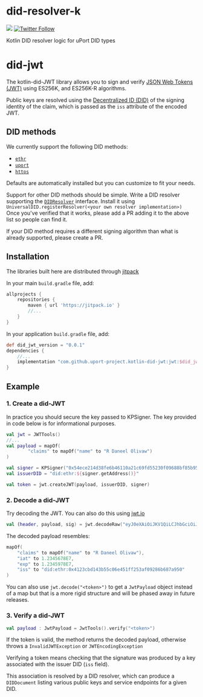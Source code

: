 # did-resolver-k
[![](https://jitpack.io/v/uport-project/kotlin-did-jwt.svg)](https://jitpack.io/#uport-project/kotlin-did-jwt)
[![Twitter Follow](https://img.shields.io/twitter/follow/uport_me.svg?style=social&label=Follow)](https://twitter.com/uport_me)

Kotlin DID resolver logic for uPort DID types


# did-jwt

The kotlin-did-JWT library allows you to sign and verify
[JSON Web Tokens (JWT)](https://tools.ietf.org/html/rfc7519) using ES256K, and ES256K-R algorithms. 

Public keys are resolved using the 
[Decentralized ID (DID)](https://w3c-ccg.github.io/did-spec/#decentralized-identifiers-dids)
of the signing identity of the claim, which is passed as the `iss` attribute of the encoded JWT.

## DID methods

We currently support the following DID methods:

- [`ethr`](https://github.com/uport-project/ethr-did-resolver)
- [`uport`](https://github.com/uport-project/uport-did-resolver)
- [`https`](https://github.com/uport-project/https-did-resolver)

Defaults are automatically installed but you can customize to fit your needs.

Support for other DID methods should be simple.
Write a DID resolver supporting the 
[`DIDResolver`](https://github.com/uport-project/kotlin-did-jwt/blob/master/universal-did/src/main/java/me/uport/sdk/universaldid/DIDResolver.kt)
interface.
Install it using `UniversalDID.registerResolver(<your own resolver implementation>)`
Once you've verified that it works, please add a PR adding it to the above list so people can find it.

If your DID method requires a different signing algorithm than what is already supported, 
please create a PR.

## Installation

The libraries built here are distributed through [jitpack](https://jitpack.io/)

In your main `build.gradle` file, add:

```groovy
allprojects {
    repositories {
        maven { url 'https://jitpack.io' }
        //...
    }
}
```

In your application `build.gradle` file, add:

```groovy
def did_jwt_version = "0.0.1"
dependencies {
    //...
    implementation "com.github.uport-project.kotlin-did-jwt:jwt:$did_jwt_version"
}
```

## Example

### 1. Create a did-JWT

In practice you should secure the key passed to KPSigner. 
The key provided in code below is for informational purposes.

```kotlin
val jwt = JWTTools()
//...
val payload = mapOf(
        "claims" to mapOf("name" to "R Daneel Olivaw")
)

val signer = KPSigner("0x54ece214d38fe6b46110a21c69fd55230f09688bf85b95fc7c1e4e160441ece1")
val issuerDID = "did:ethr:${signer.getAddress()}"

val token = jwt.createJWT(payload, issuerDID, signer)
```


### 2. Decode a did-JWT

Try decoding the JWT.  You can also do this using [jwt.io](jwt.io)

```kotlin
val (header, payload, sig) = jwt.decodeRaw("eyJ0eXAiOiJKV1QiLCJhbGciOiJFUzI1NkstUiJ9.eyJjbGFpbXMiOnsibmFtZSI6IlIgRGFuZWVsIE9saXZhdyJ9LCJpYXQiOjEyMzQ1Njc4LCJleHAiOjEyMzQ1OTc4LCJpc3MiOiJkaWQ6ZXRocjoweDQxMjNjYmQxNDNiNTVjMDZlNDUxZmYyNTNhZjA5Mjg2YjY4N2E5NTAifQ.o6eDKYjHJnak1ylkpe9g8krxvK9UEhKf-1T0EYhH8pGyb8MjOEepRJi8DYlVEnZno0DkVYXQCf3u1i_HThBKtAA")

```

The decoded payload resembles:

```kotlin
mapOf(
    "claims" to mapOf("name" to "R Daneel Olivaw"),
    "iat" to 1.2345678E7,
    "exp" to 1.2345978E7,
    "iss" to "did:ethr:0x4123cbd143b55c06e451ff253af09286b687a950"
)
```

You can also use `jwt.decode("<token>")` to get a `JwtPayload` object instead of a map
but that is a more rigid structure and will be phased away in future releases. 

### 3. Verify a did-JWT


```kotlin
val payload : JwtPayload = JwtTools().verify("<token>")
```

If the token is valid, the method returns the decoded payload,
otherwise throws a `InvalidJWTException` or `JWTEncodingException`

Verifying a token means checking that the signature was produced by a
key associated with the issuer DID (`iss` field).

This association is resolved by a DID resolver, which can produce a `DIDDocument`
listing various public keys and service endpoints for a given DID.